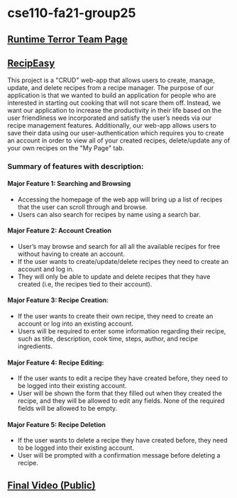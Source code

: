 # cse110-fa21-group25

## [Runtime Terror Team Page](admin/team.md)

## [RecipEasy](https://cse110-fa21-group25.firebaseapp.com/home-page.html)
This project is a "CRUD" web-app that allows users to create, manage, update, and delete recipes from a recipe manager. The purpose of our application is that we wanted to build an application for people who are interested in starting out cooking that will not scare them off. Instead, we want our application to increase the productivity in their life based on the user friendliness we incorporated and satisfy the user’s needs via our recipe management features. Additionally, our web-app allows users to save their data using our user-authentication which requires you to create an account in order to view all of your created recipes, delete/update any of your own recipes on the "My Page" tab. 
### Summary of features with description: 
#### Major Feature 1: Searching and Browsing
- Accessing the homepage of the web app will bring up a list of recipes that the user can scroll through and browse. 
- Users can also search for recipes by name using a search bar.
#### Major Feature 2: Account Creation 
- User’s may browse and search for all all the available recipes for free without having to create an account. 
- If the user wants to create/update/delete recipes they need to create an account and log in. 
- They will only be able to update and delete recipes that they have created (i.e, the recipes tied to their account).
#### Major Feature 3: Recipe Creation: 
- If the user wants to create their own recipe, they need to create an account or log into an existing account. 
- Users will be required to enter some information regarding their recipe, such as title, description, cook time, steps, author, and recipe ingredients.
#### Major Feature 4: Recipe Editing: 
- If the user wants to edit a recipe they have created before, they need to be logged into their existing account. 
- User will be shown the form that they filled out when they created the recipe, and they will be allowed to edit any fields. None of the required fields will be allowed to be empty.
#### Major Feature 5: Recipe Deletion
- If the user wants to delete a recipe they have created before, they need to be logged into their existing account.
- User will be prompted with a confirmation message before deleting a recipe.

## [Final Video (Public)](https://www.youtube.com/watch?v=CJofgszQDRQ)
